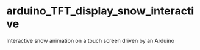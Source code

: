# arduino_TFT_display_snow_interactive
Interactive snow animation on a touch screen driven by an Arduino
